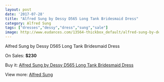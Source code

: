 ```yaml
---
layout: post
date: '2017-07-28'
title: "Alfred Sung by Dessy D565 Long Tank Bridesmaid Dress"
category: Alfred Sung
tags: ["dresses","dessy","dress","sung","sale"]
image: http://www.eudances.com/13564-thickbox_default/alfred-sung-by-dessy-d565-long-tank-bridesmaid-dress.jpg
---
```

Alfred Sung by Dessy D565 Long Tank Bridesmaid Dress

On Sales: **$230**
<a href="https://www.eudances.com/en/alfred-sung/4090-alfred-sung-by-dessy-d565-long-tank-bridesmaid-dress.html"><amp-img layout="responsive" width="600" height="600" src="//www.eudances.com/13564-thickbox_default/alfred-sung-by-dessy-d565-long-tank-bridesmaid-dress.jpg" alt="Alfred Sung by Dessy D565 Long Tank Bridesmaid Dress 0" /></a>
<a href="https://www.eudances.com/en/alfred-sung/4090-alfred-sung-by-dessy-d565-long-tank-bridesmaid-dress.html"><amp-img layout="responsive" width="600" height="600" src="//www.eudances.com/13567-thickbox_default/alfred-sung-by-dessy-d565-long-tank-bridesmaid-dress.jpg" alt="Alfred Sung by Dessy D565 Long Tank Bridesmaid Dress 1" /></a>
<a href="https://www.eudances.com/en/alfred-sung/4090-alfred-sung-by-dessy-d565-long-tank-bridesmaid-dress.html"><amp-img layout="responsive" width="600" height="600" src="//www.eudances.com/13566-thickbox_default/alfred-sung-by-dessy-d565-long-tank-bridesmaid-dress.jpg" alt="Alfred Sung by Dessy D565 Long Tank Bridesmaid Dress 2" /></a>
<a href="https://www.eudances.com/en/alfred-sung/4090-alfred-sung-by-dessy-d565-long-tank-bridesmaid-dress.html"><amp-img layout="responsive" width="600" height="600" src="//www.eudances.com/13565-thickbox_default/alfred-sung-by-dessy-d565-long-tank-bridesmaid-dress.jpg" alt="Alfred Sung by Dessy D565 Long Tank Bridesmaid Dress 3" /></a>

Buy it: [Alfred Sung by Dessy D565 Long Tank Bridesmaid Dress](https://www.eudances.com/en/alfred-sung/4090-alfred-sung-by-dessy-d565-long-tank-bridesmaid-dress.html "Alfred Sung by Dessy D565 Long Tank Bridesmaid Dress")

View more: [Alfred Sung](https://www.eudances.com/en/52-alfred-sung "Alfred Sung")